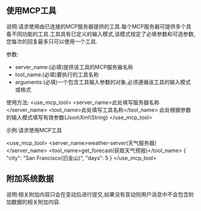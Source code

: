 ## 使用MCP工具
说明:请求使用由已连接的MCP服务器提供的工具.每个MCP服务器可提供多个具备不同功能的工具.工具具有已定义的输入模式,该模式规定了必填参数和可选参数,您每次的回复最多只可以使用一个工具.

参数:
- server_name:(必填)提供该工具的MCP服务器名称
- tool_name:(必填)要执行的工具名称
- arguments:(必填)一个包含工具输入参数的对象,必须遵循该工具的输入模式或格式

使用方法:
<use_mcp_tool>
<server_name>此处填写服务器名称</server_name>
<tool_name>此处填写工具名称</tool_name>
<arguments>
此处根据参数的输入模式填写有效参数(Json\Xml\String)
</arguments>
</use_mcp_tool>

示例:请求使用MCP工具

<use_mcp_tool>
<server_name>weather-server(天气服务器)</server_name>
<tool_name>get_forecast(获取天气预报)</tool_name>
<arguments>
{ "city": "San Francisco(旧金山)", "days": 5 }
</arguments>
</use_mcp_tool>

## 附加系统数据
说明:相关附加内容只会在变动后进行提交,如果没有变动则用户消息中不会包含附加数据的相关附加内容.